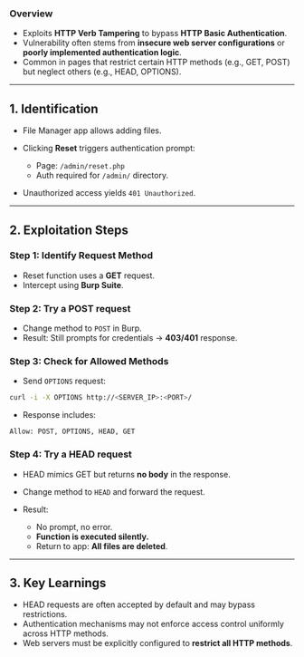 ### Overview

- Exploits **HTTP Verb Tampering** to bypass **HTTP Basic Authentication**.
- Vulnerability often stems from **insecure web server configurations** or **poorly implemented authentication logic**.
- Common in pages that restrict certain HTTP methods (e.g., GET, POST) but neglect others (e.g., HEAD, OPTIONS).

---

## 1. **Identification**

- File Manager app allows adding files.
- Clicking **Reset** triggers authentication prompt:
    - Page: `/admin/reset.php`
    - Auth required for `/admin/` directory.

- Unauthorized access yields `401 Unauthorized`.

---

## 2. **Exploitation Steps**

### Step 1: Identify Request Method

- Reset function uses a **GET** request.
- Intercept using **Burp Suite**.

### Step 2: Try a **POST** request

- Change method to `POST` in Burp.
- Result: Still prompts for credentials → **403/401** response.

### Step 3: Check for Allowed Methods

- Send `OPTIONS` request:
```bash
curl -i -X OPTIONS http://<SERVER_IP>:<PORT>/
```
- Response includes:
```vbnet
Allow: POST, OPTIONS, HEAD, GET
```

### Step 4: Try a **HEAD** request

- HEAD mimics GET but returns **no body** in the response.
- Change method to `HEAD` and forward the request.

- Result:
    - No prompt, no error.
    - **Function is executed silently.**
    - Return to app: **All files are deleted**.

----
## 3. **Key Learnings**

- HEAD requests are often accepted by default and may bypass restrictions.
- Authentication mechanisms may not enforce access control uniformly across HTTP methods.
- Web servers must be explicitly configured to **restrict all HTTP methods**.

